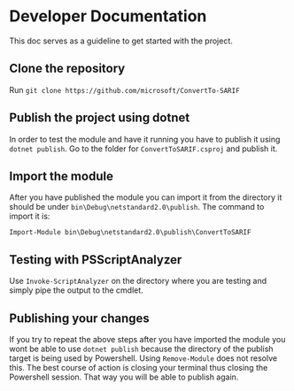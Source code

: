# Developer Documentation

This doc serves as a guideline to get started with the project.

## Clone the repository
Run `git clone https://github.com/microsoft/ConvertTo-SARIF`

## Publish the project using dotnet
In order to test the module and have it running you have to publish it using `dotnet publish`. Go to the folder for `ConvertToSARIF.csproj` and publish it.

## Import the module
After you have published the module you can import it from the directory it should be under `bin\Debug\netstandard2.0\publish`. The command to import it is:

`Import-Module bin\Debug\netstandard2.0\publish\ConvertToSARIF`

## Testing with PSScriptAnalyzer
Use `Invoke-ScriptAnalyzer` on the directory where you are testing and simply pipe the output to the cmdlet.

## Publishing your changes
If you try to repeat the above steps after you have imported the module you wont be able to use `dotnet publish` because the directory of the publish target is being used by Powershell. Using `Remove-Module` does not resolve this. The best course of action is closing your terminal thus closing the Powershell session. That way you will be able to publish again.

